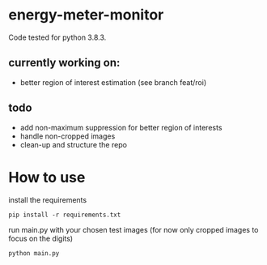 # energy-meter-monitor
Code tested for python 3.8.3.

## currently working on:
- better region of interest estimation (see branch feat/roi)
## todo
- add non-maximum suppression for better region of interests
- handle non-cropped images
- clean-up and structure the repo

# How to use
install the requirements

`pip install -r requirements.txt`

run main.py with your chosen test images (for now only cropped images to focus on the digits)

`python main.py`
